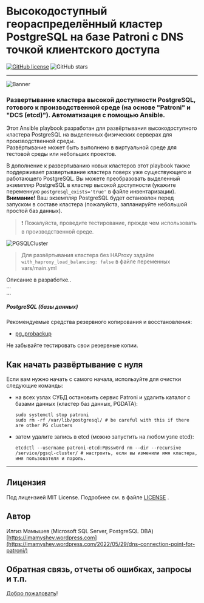 # Высокодоступный геораспределённый кластер PostgreSQL на базе Patroni с DNS точкой клиентского доступа

[![GitHub license](https://img.shields.io/github/license/IlgizMamyshev/pgsql_cluster)](https://github.com/IlgizMamyshev/pgsql_cluster/blob/master/LICENSE) 
![GitHub stars](https://img.shields.io/github/stars/IlgizMamyshev/pgsql_cluster)

---
![Banner](https://github.com/IlgizMamyshev/pgsql_cluster/blob/master/doc/PostreSQLBanner1600x400.png)

### Развертывание кластера высокой доступности PostgreSQL, готового к производственной среде (на основе "Patroni" и "DCS (etcd)"). Автоматизация с помощью Ansible.

Этот Ansible playbook разработан для развёртывания высокодоступного кластера PostgreSQL на выделенных физических серверах для производственной среды.  
Развёртывание может быть выполнено в виртуальной среде для тестовой среды или небольших проектов.  

В дополнение к развертыванию новых кластеров этот playbook также поддерживает развертывание кластера поверх уже существующего и работающего PostgreSQL. Вы можете преобразовать выделенный экземпляр PostgreSQL в кластер высокой доступности (укажите переменную `postgresql_exists='true'` в файле инвентаризации).  
**Внимание!** Ваш экземпляр PostgreSQL будет остановлен перед запуском в составе кластера (пожалуйста, запланируйте небольшой простой баз данных).

> :heavy_exclamation_mark: Пожалуйста, проведите тестирование, прежде чем использовать в производственной среде.
  
![PGSQLCluster](https://github.com/IlgizMamyshev/pgsql_cluster/blob/master/doc/PGSQLCluster.png)
> Для развёртывания кластера без HAProxy задайте `with_haproxy_load_balancing: false` в файле переменных vars/main.yml

Описание в разработке..  
...  
...  






##### PostgreSQL (базы данных)
Рекомендуемые средства резервного копирования и восстановления:
* [pg_probackup](https://github.com/postgrespro/pg_probackup)

Не забывайте тестировать свои резервные копии.

## Как начать развёртывание с нуля
Если вам нужно начать с самого начала, используйте для очистки следующие команды:
- на всех узлах СУБД остановить сервис Patroni и удалить каталог с базами данных (кластер баз данных, PGDATA):
    ```shell
    sudo systemctl stop patroni
    sudo rm -rf /var/lib/postgresql/ # be careful with this if there are other PG clusters
    ```
- затем удалите запись в etcd (можно запустить на любом узле etcd):
    ```shell 
    etcdctl --username patroni-etcd:P@ssw0rd rm --dir --recursive /service/pgsql-cluster/ # настроить, если вы изменили имя кластера, имя пользователя и пароль.
    ```

---

## Лицензия
Под лицензией MIT License. Подробнее см. в файле [LICENSE](./LICENSE) .

## Автор
Илгиз Мамышев (Microsoft SQL Server, PostgreSQL DBA) \
[https://imamyshev.wordpress.com](https://imamyshev.wordpress.com/2022/05/29/dns-connection-point-for-patroni/)

## Обратная связь, отчеты об ошибках, запросы и т.п.
[Добро пожаловать](https://github.com/IlgizMamyshev/pgsql_cluster/issues)!
